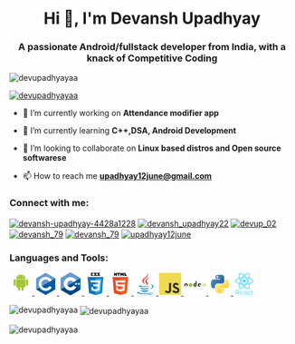 <h1 align="center">Hi 👋, I'm Devansh Upadhyay</h1>
<h3 align="center">A passionate Android/fullstack developer from India, with a knack of Competitive Coding</h3>

<p align="left"> <img src="https://komarev.com/ghpvc/?username=devupadhyayaa&label=Profile%20views&color=0e75b6&style=flat" alt="devupadhyayaa" /> </p>

<p align="left"> <a href="https://github.com/ryo-ma/github-profile-trophy"><img src="https://github-profile-trophy.vercel.app/?username=devupadhyayaa" alt="devupadhyayaa" /></a> </p>

- 🔭 I’m currently working on **Attendance modifier app**

- 🌱 I’m currently learning **C++,DSA, Android Development**

- 👯 I’m looking to collaborate on **Linux based distros and Open source softwarese**

- 📫 How to reach me **upadhyay12june@gmail.com**

<h3 align="left">Connect with me:</h3>
<p align="left">
<a href="https://linkedin.com/in/devansh-upadhyay-4428a1228" target="blank"><img align="center" src="https://raw.githubusercontent.com/rahuldkjain/github-profile-readme-generator/master/src/images/icons/Social/linked-in-alt.svg" alt="devansh-upadhyay-4428a1228" height="30" width="40" /></a>
<a href="https://instagram.com/devansh_upadhyay22" target="blank"><img align="center" src="https://raw.githubusercontent.com/rahuldkjain/github-profile-readme-generator/master/src/images/icons/Social/instagram.svg" alt="devansh_upadhyay22" height="30" width="40" /></a>
<a href="https://www.codechef.com/users/devup_02" target="blank"><img align="center" src="https://cdn.jsdelivr.net/npm/simple-icons@3.1.0/icons/codechef.svg" alt="devup_02" height="30" width="40" /></a>
<a href="https://codeforces.com/profile/devansh_79" target="blank"><img align="center" src="https://raw.githubusercontent.com/rahuldkjain/github-profile-readme-generator/master/src/images/icons/Social/codeforces.svg" alt="devansh_79" height="30" width="40" /></a>
<a href="https://www.leetcode.com/devansh_79" target="blank"><img align="center" src="https://raw.githubusercontent.com/rahuldkjain/github-profile-readme-generator/master/src/images/icons/Social/leet-code.svg" alt="devansh_79" height="30" width="40" /></a>
<a href="https://auth.geeksforgeeks.org/user/upadhyay12june" target="blank"><img align="center" src="https://raw.githubusercontent.com/rahuldkjain/github-profile-readme-generator/master/src/images/icons/Social/geeks-for-geeks.svg" alt="upadhyay12june" height="30" width="40" /></a>
</p>

<h3 align="left">Languages and Tools:</h3>
<p align="left"> <a href="https://developer.android.com" target="_blank" rel="noreferrer"> <img src="https://raw.githubusercontent.com/devicons/devicon/master/icons/android/android-original-wordmark.svg" alt="android" width="40" height="40"/> </a> <a href="https://www.cprogramming.com/" target="_blank" rel="noreferrer"> <img src="https://raw.githubusercontent.com/devicons/devicon/master/icons/c/c-original.svg" alt="c" width="40" height="40"/> </a> <a href="https://www.w3schools.com/cpp/" target="_blank" rel="noreferrer"> <img src="https://raw.githubusercontent.com/devicons/devicon/master/icons/cplusplus/cplusplus-original.svg" alt="cplusplus" width="40" height="40"/> </a> <a href="https://www.w3schools.com/css/" target="_blank" rel="noreferrer"> <img src="https://raw.githubusercontent.com/devicons/devicon/master/icons/css3/css3-original-wordmark.svg" alt="css3" width="40" height="40"/> </a> <a href="https://www.w3.org/html/" target="_blank" rel="noreferrer"> <img src="https://raw.githubusercontent.com/devicons/devicon/master/icons/html5/html5-original-wordmark.svg" alt="html5" width="40" height="40"/> </a> <a href="https://www.java.com" target="_blank" rel="noreferrer"> <img src="https://raw.githubusercontent.com/devicons/devicon/master/icons/java/java-original.svg" alt="java" width="40" height="40"/> </a> <a href="https://developer.mozilla.org/en-US/docs/Web/JavaScript" target="_blank" rel="noreferrer"> <img src="https://raw.githubusercontent.com/devicons/devicon/master/icons/javascript/javascript-original.svg" alt="javascript" width="40" height="40"/> </a> <a href="https://nodejs.org" target="_blank" rel="noreferrer"> <img src="https://raw.githubusercontent.com/devicons/devicon/master/icons/nodejs/nodejs-original-wordmark.svg" alt="nodejs" width="40" height="40"/> </a> <a href="https://www.python.org" target="_blank" rel="noreferrer"> <img src="https://raw.githubusercontent.com/devicons/devicon/master/icons/python/python-original.svg" alt="python" width="40" height="40"/> </a> <a href="https://reactjs.org/" target="_blank" rel="noreferrer"> <img src="https://raw.githubusercontent.com/devicons/devicon/master/icons/react/react-original-wordmark.svg" alt="react" width="40" height="40"/> </a> </p>

<p><img align="left" src="https://github-readme-stats.vercel.app/api/top-langs?username=devupadhyayaa&show_icons=true&locale=en&layout=compact" alt="devupadhyayaa" /></p>

<p>&nbsp;<img align="center" src="https://github-readme-stats.vercel.app/api?username=devupadhyayaa&show_icons=true&locale=en" alt="devupadhyayaa" /></p>

<p><img align="center" src="https://github-readme-streak-stats.herokuapp.com/?user=devupadhyayaa&" alt="devupadhyayaa" /></p>

